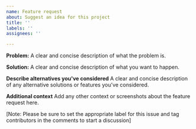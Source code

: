 ```yaml
---
name: Feature request
about: Suggest an idea for this project
title: ''
labels: ''
assignees: ''

---
```


**Problem:**
A clear and concise description of what the problem is.

**Solution:**
A clear and concise description of what you want to happen.

**Describe alternatives you've considered**
A clear and concise description of any alternative solutions or features you've considered.

**Additional context**
Add any other context or screenshots about the feature request here.

[Note: Please be sure to set the appropriate label for this issue and tag contributors in the comments to start a discussion]
